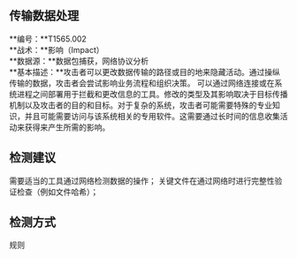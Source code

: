 ## 传输数据处理  
**编号：**T1565.002  
**战术：**影响（Impact）  
**数据源：**数据包捕获，网络协议分析  
**基本描述：**攻击者可以更改数据传输的路径或目的地来隐藏活动。通过操纵传输的数据，攻击者会尝试影响业务流程和组织决策。
可以通过网络连接或在系统进程之间部署用于拦截和更改信息的工具。修改的类型及其影响取决于目标传播机制以及攻击者的目的和目标。对于复杂的系统，攻击者可能需要特殊的专业知识，并且可能需要访问与该系统相关的专用软件。这需要通过长时间的信息收集活动来获得来产生所需的影响。  
## 检测建议  
需要适当的工具通过网络检测数据的操作；
关键文件在通过网络时进行完整性验证检查（例如文件哈希）；  
## 检测方式  
规则
